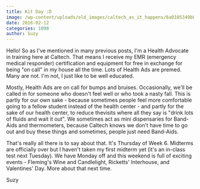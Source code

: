 ```yaml
---
title: Kit Day :D
image: /wp-content/uploads/old_images/caltech_as_it_happens/6a0105349b8251970b01b8d19e7f78970c.jpg
date: 2016-02-12
categories: 1098
author: Suzy
---
```


Hello!
So as I've mentioned in many previous posts, I'm a Health Advocate in training here at Caltech. That means I receive my EMR (emergency medical responder) certification and equipment for free in exchange for being "on call" in my house all the time. Lots of Health Ads are premed. Many are not. I'm not, I just like to be well educated.

Mostly, Health Ads are on call for bumps and bruises. Occasionally, we'll be called in for someone who doesn't feel well or who took a nasty fall. This is partly for our own sake - because sometimes people feel more comfortable going to a fellow student instead of the health center - and partly for the sake of our health center, to reduce thevisits where all they say is "drink lots of fluids and wait it out". We sometimes act as mini dispensaries for Band-Aids and thermometers, because Caltech knows we don't have time to go out and buy these things and sometimes, people just need Band-Aids.

That's really all there is to say about that. It's Thursday of Week 6. Midterms are officially over but I haven't taken my first midterm yet (it's an in-class test next Tuesday). We have Monday off and this weekend is full of exciting events - Fleming's Wine and Candlelight, Ricketts' Interhouse, and Valentines' Day. More about that next time.

Suzy
